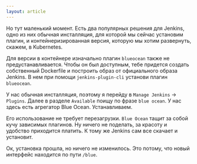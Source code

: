 ```yaml
---
layout: article
---
```

Но тут маленький момент. Есть два популярных решения для Jenkins, одно из них обычная инсталляция, для которой мы сейчас установим плагин, и контейнеризированная версия, которую мы хотим развернуть, скажем, в Kubernetes.

Для версии в контейнере изначально плагин `blueocean` также не предустанавливается. Чтобы он был доступным, тебе придется создать собственный Dockerfile и построить образ от официального образа Jenkins. В нем при помощи `jenkins-plugin-cli` установи плагин `blueocean`.

У нас обычная инсталляция, поэтому я перейду в `Manage Jenkins` -> `Plugins`. Далее в разделе `Available` поищу по фразе `blue ocean`. У нас здесь есть агрегатор Blue Ocean. Устанавливаем.

Его использование не требует перезагрузки. `Blue Ocean` тащит за собой кучу зависимых плагинов. Ну ничего не поделать, за красоту и удобство приходится платить. К тому же Jenkins сам все скачает и установит. 

Ок, установка прошла, но ничего не изменилось. Это потому, что новый интерфейс находится по пути `/blue`.
